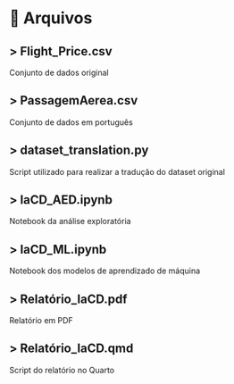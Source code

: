 # 📄 Arquivos

## > Flight_Price.csv
Conjunto de dados original

## > PassagemAerea.csv
Conjunto de dados em português

## > dataset_translation.py
Script utilizado para realizar a tradução do dataset original

## > IaCD_AED.ipynb
Notebook da análise exploratória

## > IaCD_ML.ipynb
Notebook dos modelos de aprendizado de máquina

## > Relatório_IaCD.pdf
Relatório em PDF

## > Relatório_IaCD.qmd
Script do relatório no Quarto

